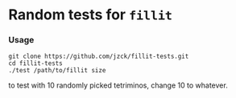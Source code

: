 # Random tests for `fillit`

### Usage

`git clone https://github.com/jzck/fillit-tests.git`  
`cd fillit-tests`  
`./test /path/to/fillit size`

to test with 10 randomly picked tetriminos, change 10 to whatever.
